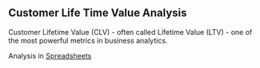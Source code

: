 ## Customer Life Time Value Analysis

Customer Lifetime Value (CLV) - often called Lifetime Value (LTV) - one of the most powerful metrics in business analytics.

Analysis in [Spreadsheets](https://docs.google.com/spreadsheets/d/1ueH-u6Eb1cN0sOQPfY_6twDhc1cbGF-lHEsU8g3iTnw/edit?usp=sharing)
